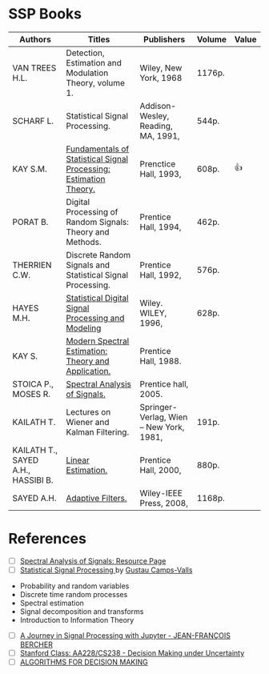 # SSP Books

| Authors | Titles | Publishers | Volume | Value |
|-|-|-|-|-|
| VAN TREES H.L. | Detection, Estimation and Modulation Theory, volume 1. | Wiley, New York, 1968 |  1176p.|
| SCHARF L. | Statistical Signal Processing. | Addison-Wesley, Reading, MA, 1991, | 544p. |
| KAY S.M. | [Fundamentals of Statistical Signal Processing: Estimation Theory.](fundamentals-of-statistical-signal-processing-estimation-theory_compress.pdf) | Prenctice Hall, 1993, | 608p. | :+1: |
| PORAT B. | Digital Processing of Random Signals: Theory and Methods. | Prentice Hall, 1994, | 462p. |
| THERRIEN C.W. | Discrete Random Signals and Statistical Signal Processing. | Prentice Hall, 1992, | 576p. |
| HAYES M.H. | [Statistical Digital Signal Processing and Modeling](m_hayes_statistical_digital_signal_proc_part_1.pdf) | Wiley. WILEY, 1996, | 628p.|
| KAY S. | [Modern Spectral Estimation: Theory and Application.]((modern-spectral-estimation-theory-and-application.pdf)) | Prentice Hall, 1988. | | 
| STOICA P., MOSES R. | [Spectral Analysis of Signals.](StoicaM05.pdf) | Prentice hall, 2005. | |
| KAILATH T. | Lectures on Wiener and Kalman Filtering. | Springer-Verlag, Wien – New York, 1981, | 191p. |
| KAILATH T., SAYED A.H., HASSIBI B. | [Linear Estimation.](Linear_Estimation.pdf) | Prentice Hall, 2000, | 880p. |
| SAYED A.H. | [Adaptive Filters.](adaptative_filters.pdf)| Wiley-IEEE Press, 2008, | 1168p. |

# References

- [ ] [Spectral Analysis of Signals: Resource Page](http://www2.ece.ohio-state.edu/~randy/SAtext)
- [ ] [Statistical Signal Processing ](https://isp.uv.es/courses/ps_2014.pdf) by [Gustau Camps-Valls](https://www.uv.es/gcamps)
- Probability and random variables
- Discrete time random processes
- Spectral estimation
- Signal decomposition and transforms
- Introduction to Information Theory
- [ ] [A Journey in Signal Processing with Jupyter - JEAN-FRANÇOIS BERCHER](https://perso.esiee.fr/~bercherj/Lectures_SignalProcessing/Poly.pdf)
- [ ] [Stanford Class: AA228/CS238 - Decision Making under Uncertainty](https://aa228.stanford.edu/)
- [ ] [ALGORITHMS FOR DECISION MAKING](https://algorithmsbook.com/)
